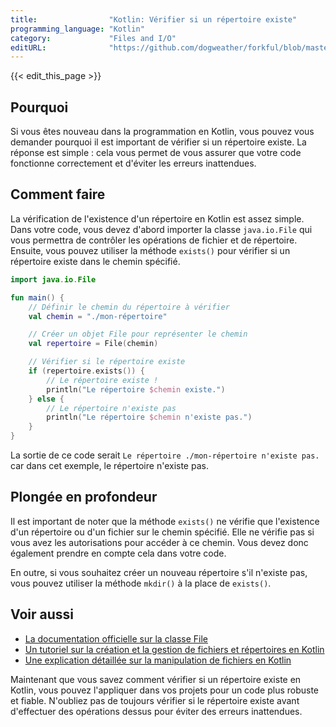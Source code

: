 ```yaml
---
title:                "Kotlin: Vérifier si un répertoire existe"
programming_language: "Kotlin"
category:             "Files and I/O"
editURL:              "https://github.com/dogweather/forkful/blob/master/content/fr/kotlin/checking-if-a-directory-exists.md"
---
```


{{< edit_this_page >}}

## Pourquoi

Si vous êtes nouveau dans la programmation en Kotlin, vous pouvez vous demander pourquoi il est important de vérifier si un répertoire existe. La réponse est simple : cela vous permet de vous assurer que votre code fonctionne correctement et d'éviter les erreurs inattendues.

## Comment faire

La vérification de l'existence d'un répertoire en Kotlin est assez simple. Dans votre code, vous devez d'abord importer la classe `java.io.File` qui vous permettra de contrôler les opérations de fichier et de répertoire. Ensuite, vous pouvez utiliser la méthode `exists()` pour vérifier si un répertoire existe dans le chemin spécifié.

```Kotlin
import java.io.File

fun main() {
    // Définir le chemin du répertoire à vérifier
    val chemin = "./mon-répertoire"

    // Créer un objet File pour représenter le chemin
    val repertoire = File(chemin)

    // Vérifier si le répertoire existe
    if (repertoire.exists()) {
        // Le répertoire existe !
        println("Le répertoire $chemin existe.")
    } else {
        // Le répertoire n'existe pas
        println("Le répertoire $chemin n'existe pas.")
    }
}
```

La sortie de ce code serait `Le répertoire ./mon-répertoire n'existe pas.` car dans cet exemple, le répertoire n'existe pas.

## Plongée en profondeur

Il est important de noter que la méthode `exists()` ne vérifie que l'existence d'un répertoire ou d'un fichier sur le chemin spécifié. Elle ne vérifie pas si vous avez les autorisations pour accéder à ce chemin. Vous devez donc également prendre en compte cela dans votre code.

En outre, si vous souhaitez créer un nouveau répertoire s'il n'existe pas, vous pouvez utiliser la méthode `mkdir()` à la place de `exists()`.

## Voir aussi

- [La documentation officielle sur la classe File](https://kotlinlang.org/api/latest/jvm/stdlib/kotlin.io/java.io.-file/)
- [Un tutoriel sur la création et la gestion de fichiers et répertoires en Kotlin](https://www.journaldev.com/4722/java-create-file-directory)
- [Une explication détaillée sur la manipulation de fichiers en Kotlin](https://blog.mindorks.com/using-kotlin-for-manipulating-file-directory)

Maintenant que vous savez comment vérifier si un répertoire existe en Kotlin, vous pouvez l'appliquer dans vos projets pour un code plus robuste et fiable. N'oubliez pas de toujours vérifier si le répertoire existe avant d'effectuer des opérations dessus pour éviter des erreurs inattendues.